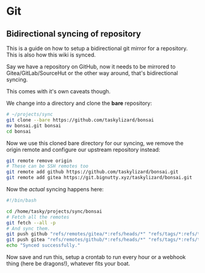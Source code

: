 # Git

## Bidirectional syncing of repository

This is a guide on how to setup a bidirectional git mirror for a repository. This is also how this wiki is synced.

Say we have a repository on GitHub, now it needs to be mirrored to Gitea/GitLab/SourceHut or the other way around, that's bidirectional syncing.

This comes with it's own caveats though.

We change into a directory and clone the **bare** repository:

```bash
# ~/projects/sync
git clone --bare https://github.com/taskylizard/bonsai
mv bonsai.git bonsai
cd bonsai
```

Now we use this cloned bare directory for our syncing, we remove the origin remote and configure our upstream repository instead:

```bash
git remote remove origin
# These can be SSH remotes too
git remote add github https://github.com/taskylizard/bonsai.git
git remote add gitea https://git.bignutty.xyz/taskylizard/bonsai.git
```

Now the _actual_ syncing happens here:

```bash
#!/bin/bash

cd /home/tasky/projects/sync/bonsai
# Fetch all the remotes
git fetch --all -p
# And sync them.
git push github "refs/remotes/gitea/*:refs/heads/*" "refs/tags/*:refs/tags/*"
git push gitea "refs/remotes/github/*:refs/heads/*" "refs/tags/*:refs/tags/*"
echo "Synced successfully."
```

Now save and run this, setup a crontab to run every hour or a webhook thing (here be dragons!), whatever fits your boat.
